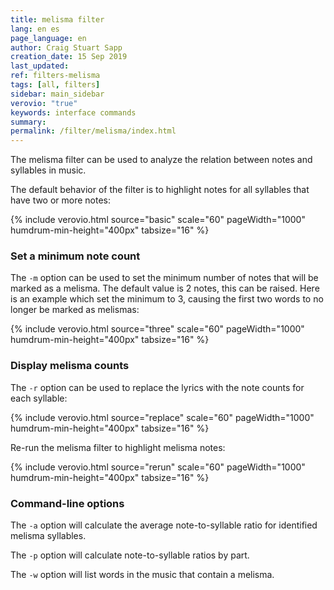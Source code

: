 ```yaml
---
title: melisma filter
lang: en es
page_language: en
author: Craig Stuart Sapp
creation_date: 15 Sep 2019
last_updated:
ref: filters-melisma
tags: [all, filters]
sidebar: main_sidebar
verovio: "true"
keywords: interface commands 
summary: 
permalink: /filter/melisma/index.html
---
```


The melisma filter can be used to analyze the relation between notes and syllables in music.

The default behavior of the filter is to highlight notes for all syllables that have two
or more notes:

{% include verovio.html
	source="basic"
	scale="60"
	pageWidth="1000"
	humdrum-min-height="400px"
	tabsize="16"
%}
<script type="text/x-humdrum" id="basic">
**kern	**text
*M4/4	*
=1	=1
4c	This
4d	.
4e	is
4f	.
=2	=2
4g	some
4a	.
4b	.
4cc	text.
=3	=3
4b	set
4a	to
4g	mu-
4f	-sic
==	==
*-	*-
!!!filter: melisma
</script>


### Set a minimum note count ##

The `-m` option can be used to set the minimum number of notes
that will be marked as a melisma.  The default value is 2 notes,
this can be raised.  Here is an example which set the minimum to 3,
causing the first two words to no longer be marked as melismas:

{% include verovio.html
	source="three"
	scale="60"
	pageWidth="1000"
	humdrum-min-height="400px"
	tabsize="16"
%}
<script type="text/x-humdrum" id="three">
**kern	**text
*M4/4	*
=1	=1
4c	This
4d	.
4e	is
4f	.
=2	=2
4g	some
4a	.
4b	.
4cc	text.
=3	=3
4b	set
4a	to
4g	mu-
4f	-sic
==	==
*-	*-
!!!filter: melisma -m 3
</script>


### Display melisma counts ###

The `-r` option can be used to replace the lyrics with the note counts for each syllable:

{% include verovio.html
	source="replace"
	scale="60"
	pageWidth="1000"
	humdrum-min-height="400px"
	tabsize="16"
%}
<script type="text/x-humdrum" id="replace">
**kern	**text
*M4/4	*
=1	=1
4c	This
4d	.
4e	is
4f	.
=2	=2
4g	some
4a	.
4b	.
4cc	text.
=3	=3
4b	set
4a	to
4g	mu-
4f	-sic
==	==
*-	*-
!!!filter: melisma -r
</script>

Re-run the melisma filter to highlight melisma notes:

{% include verovio.html
	source="rerun"
	scale="60"
	pageWidth="1000"
	humdrum-min-height="400px"
	tabsize="16"
%}
<script type="text/x-humdrum" id="rerun">
**kern	**text
*M4/4	*
=1	=1
4c	This
4d	.
4e	is
4f	.
=2	=2
4g	some
4a	.
4b	.
4cc	text.
=3	=3
4b	set
4a	to
4g	mu-
4f	-sic
==	==
*-	*-
!!!filter: melisma -r
!!!filter: melisma -m 3
</script>


### Command-line options ###

The `-a` option will calculate the average note-to-syllable ratio for identified melisma syllables.

The `-p` option will calculate note-to-syllable ratios by part.

The `-w` option will list words in the music that contain a melisma.




